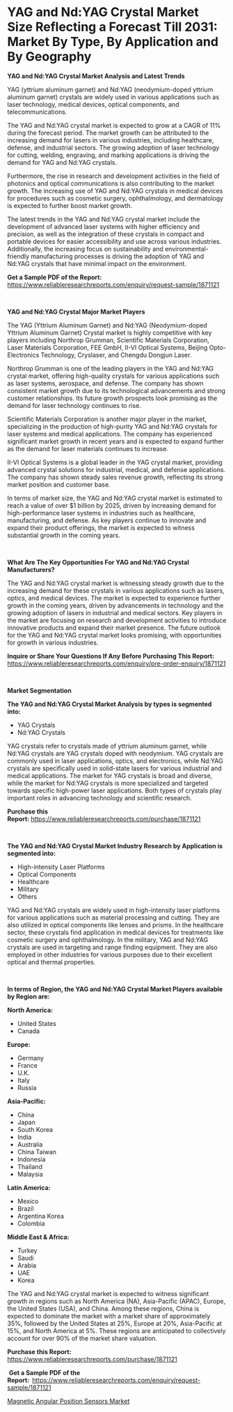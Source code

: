 <p><h1>YAG and Nd:YAG Crystal Market Size Reflecting a Forecast Till 2031: Market By Type, By Application and By Geography</h1></p><p><strong>YAG and Nd:YAG Crystal Market Analysis and Latest Trends</strong></p>
<p><p>YAG (yttrium aluminum garnet) and Nd:YAG (neodymium-doped yttrium aluminum garnet) crystals are widely used in various applications such as laser technology, medical devices, optical components, and telecommunications. </p><p>The YAG and Nd:YAG crystal market is expected to grow at a CAGR of 11% during the forecast period. The market growth can be attributed to the increasing demand for lasers in various industries, including healthcare, defense, and industrial sectors. The growing adoption of laser technology for cutting, welding, engraving, and marking applications is driving the demand for YAG and Nd:YAG crystals.</p><p>Furthermore, the rise in research and development activities in the field of photonics and optical communications is also contributing to the market growth. The increasing use of YAG and Nd:YAG crystals in medical devices for procedures such as cosmetic surgery, ophthalmology, and dermatology is expected to further boost market growth.</p><p>The latest trends in the YAG and Nd:YAG crystal market include the development of advanced laser systems with higher efficiency and precision, as well as the integration of these crystals in compact and portable devices for easier accessibility and use across various industries. Additionally, the increasing focus on sustainability and environmental-friendly manufacturing processes is driving the adoption of YAG and Nd:YAG crystals that have minimal impact on the environment.</p></p>
<p><strong>Get a Sample PDF of the Report:&nbsp;</strong> <a href="https://www.reliableresearchreports.com/enquiry/request-sample/1871121">https://www.reliableresearchreports.com/enquiry/request-sample/1871121</a></p>
<p>&nbsp;</p>
<p><strong>YAG and Nd:YAG Crystal Major Market Players</strong></p>
<p><p>The YAG (Yttrium Aluminum Garnet) and Nd:YAG (Neodymium-doped Yttrium Aluminum Garnet) Crystal market is highly competitive with key players including Northrop Grumman, Scientific Materials Corporation, Laser Materials Corporation, FEE GmbH, II-VI Optical Systems, Beijing Opto-Electronics Technology, Cryslaser, and Chengdu Dongjun Laser.</p><p>Northrop Grumman is one of the leading players in the YAG and Nd:YAG crystal market, offering high-quality crystals for various applications such as laser systems, aerospace, and defense. The company has shown consistent market growth due to its technological advancements and strong customer relationships. Its future growth prospects look promising as the demand for laser technology continues to rise.</p><p>Scientific Materials Corporation is another major player in the market, specializing in the production of high-purity YAG and Nd:YAG crystals for laser systems and medical applications. The company has experienced significant market growth in recent years and is expected to expand further as the demand for laser materials continues to increase.</p><p>II-VI Optical Systems is a global leader in the YAG crystal market, providing advanced crystal solutions for industrial, medical, and defense applications. The company has shown steady sales revenue growth, reflecting its strong market position and customer base.</p><p>In terms of market size, the YAG and Nd:YAG crystal market is estimated to reach a value of over $1 billion by 2025, driven by increasing demand for high-performance laser systems in industries such as healthcare, manufacturing, and defense. As key players continue to innovate and expand their product offerings, the market is expected to witness substantial growth in the coming years.</p></p>
<p>&nbsp;</p>
<p><strong>What Are The Key Opportunities For YAG and Nd:YAG Crystal Manufacturers?</strong></p>
<p><p>The YAG and Nd:YAG crystal market is witnessing steady growth due to the increasing demand for these crystals in various applications such as lasers, optics, and medical devices. The market is expected to experience further growth in the coming years, driven by advancements in technology and the growing adoption of lasers in industrial and medical sectors. Key players in the market are focusing on research and development activities to introduce innovative products and expand their market presence. The future outlook for the YAG and Nd:YAG crystal market looks promising, with opportunities for growth in various industries.</p></p>
<p><strong>Inquire or Share Your Questions If Any Before Purchasing This Report:</strong> <a href="https://www.reliableresearchreports.com/enquiry/pre-order-enquiry/1871121">https://www.reliableresearchreports.com/enquiry/pre-order-enquiry/1871121</a></p>
<p>&nbsp;</p>
<p><strong>Market Segmentation</strong></p>
<p><strong>The YAG and Nd:YAG Crystal Market Analysis by types is segmented into:</strong></p>
<p><ul><li>YAG Crystals</li><li>Nd:YAG Crystals</li></ul></p>
<p><p>YAG crystals refer to crystals made of yttrium aluminum garnet, while Nd:YAG crystals are YAG crystals doped with neodymium. YAG crystals are commonly used in laser applications, optics, and electronics, while Nd:YAG crystals are specifically used in solid-state lasers for various industrial and medical applications. The market for YAG crystals is broad and diverse, while the market for Nd:YAG crystals is more specialized and targeted towards specific high-power laser applications. Both types of crystals play important roles in advancing technology and scientific research.</p></p>
<p><strong>Purchase this Report:&nbsp;</strong><a href="https://www.reliableresearchreports.com/purchase/1871121">https://www.reliableresearchreports.com/purchase/1871121</a></p>
<p>&nbsp;</p>
<p><strong>The YAG and Nd:YAG Crystal Market Industry Research by Application is segmented into:</strong></p>
<p><ul><li>High-intensity Laser Platforms</li><li>Optical Components</li><li>Healthcare</li><li>Military</li><li>Others</li></ul></p>
<p><p>YAG and Nd:YAG crystals are widely used in high-intensity laser platforms for various applications such as material processing and cutting. They are also utilized in optical components like lenses and prisms. In the healthcare sector, these crystals find application in medical devices for treatments like cosmetic surgery and ophthalmology. In the military, YAG and Nd:YAG crystals are used in targeting and range finding equipment. They are also employed in other industries for various purposes due to their excellent optical and thermal properties.</p></p>
<p>&nbsp;</p>
<p><strong>In terms of Region, the YAG and Nd:YAG Crystal Market Players available by Region are:</strong></p>
<p>
    <p> <strong> North America: </strong>
        <ul>
            <li>United States</li>
            <li>Canada</li>
        </ul>
        </p> 
    <p> <strong> Europe: </strong>
        <ul>
            <li>Germany</li>
            <li>France</li>
            <li>U.K.</li>
            <li>Italy</li>
            <li>Russia</li>
        </ul>
        </p> 
    <p> <strong> Asia-Pacific: </strong>
        <ul>
            <li>China</li>
            <li>Japan</li>
            <li>South Korea</li>
            <li>India</li>
            <li>Australia</li>
            <li>China Taiwan</li>
            <li>Indonesia</li>
            <li>Thailand</li>
            <li>Malaysia</li>
        </ul>
        </p> 
    <p> <strong> Latin America: </strong>
        <ul>
            <li>Mexico</li>
            <li>Brazil</li>
            <li>Argentina Korea</li>
            <li>Colombia</li>
        </ul>
        </p> 
    <p> <strong> Middle East & Africa: </strong>
        <ul>
            <li>Turkey</li>
            <li>Saudi</li>
            <li>Arabia</li>
            <li>UAE</li>
            <li>Korea</li>
        </ul>
    </p>
    </p>
<p><p>The YAG and Nd:YAG crystal market is expected to witness significant growth in regions such as North America (NA), Asia-Pacific (APAC), Europe, the United States (USA), and China. Among these regions, China is expected to dominate the market with a market share of approximately 35%, followed by the United States at 25%, Europe at 20%, Asia-Pacific at 15%, and North America at 5%. These regions are anticipated to collectively account for over 90% of the market share valuation.</p></p>
<p><strong>Purchase this Report: </strong><a href="https://www.reliableresearchreports.com/purchase/1871121">https://www.reliableresearchreports.com/purchase/1871121</a></p>
<p>&nbsp;<strong>Get a Sample PDF of the Report:&nbsp;&nbsp;</strong><a href="https://www.reliableresearchreports.com/enquiry/request-sample/1871121">https://www.reliableresearchreports.com/enquiry/request-sample/1871121</a></p>
<p><strong></strong></p>
<p><p><a href="https://github.com/GroverBarry/Market-Research-Report-List-4/blob/main/magnetic-angular-position-sensors-market.md">Magnetic Angular Position Sensors Market</a></p></p>